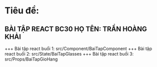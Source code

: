 # Tiêu đề:

BÀI TẬP REACT BC30
HỌ TÊN: TRẦN HOÀNG KHẢI
---------------------------------------------------------------

+++ Bài tập react buổi 1: src/Component/BaiTapComponent
+++ Bài tập react buổi 2: src/State/BaiTapGlasses
+++ Bài tập react buổi 3: src/Props/BaiTapGioHang
